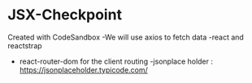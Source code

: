 # JSX-Checkpoint
Created with CodeSandbox
-We will use  axios to fetch data 
-react and reactstrap 
- react-router-dom for the client routing 
-jsonplace holder  : https://jsonplaceholder.typicode.com/
